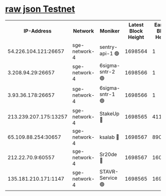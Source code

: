 
[raw json Testnet](https://rpc-check.sget.stavr.tech/sget/rpc-sget-result.json)
=


<table><tr><th>IP-Address</th><th>Network</th><th>Moniker</th><th>Latest Block Height</th><th>Earliest Block Height</th><th>Catching Up</th><th>Tx Index</th><th>Voting Power</th><th>Scan Time</th></tr><tr><td>54.226.104.121:26657</td><td>sge-network-4</td><td>sentry-api-1 🟢</td><td>1698564</td><td>1</td><td>False</td><td>on</td><td>0</td><td>2024-02-23T08:28:55.648054068UTC</td></tr><tr><td>3.208.94.29:26657</td><td>sge-network-4</td><td>6sigma-sntr-2 🟢</td><td>1698566</td><td>1</td><td>False</td><td>on</td><td>0</td><td>2024-02-23T08:29:05.136416049UTC</td></tr><tr><td>3.93.36.178:26657</td><td>sge-network-4</td><td>6sigma-sntr-1 🟢</td><td>1698566</td><td>1</td><td>False</td><td>on</td><td>0</td><td>2024-02-23T08:29:07.796165737UTC</td></tr><tr><td>213.239.207.175:13257</td><td>sge-network-4</td><td>StakeUp 🔴</td><td>1698565</td><td>411001</td><td>False</td><td>off</td><td>100</td><td>2024-02-23T08:29:04.086437613UTC</td></tr><tr><td>65.109.88.254:30657</td><td>sge-network-4</td><td>ksalab 🔴</td><td>1698567</td><td>890001</td><td>False</td><td>off</td><td>2188</td><td>2024-02-23T08:29:10.159842685UTC</td></tr><tr><td>212.22.70.9:60557</td><td>sge-network-4</td><td>Sr20de 🔴</td><td>1698567</td><td>1608978</td><td>False</td><td>on</td><td>104</td><td>2024-02-23T08:29:12.711684008UTC</td></tr><tr><td>135.181.210.171:1147</td><td>sge-network-4</td><td>STAVR-Service 🟢</td><td>1698565</td><td>1696001</td><td>False</td><td>on</td><td>0</td><td>2024-02-23T08:29:04.494229743UTC</td></tr></table>
